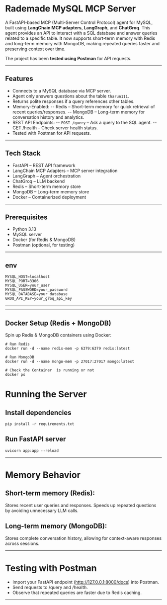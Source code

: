 # Rademade MySQL MCP Server

A FastAPI-based MCP (Multi-Server Control Protocol) agent for MySQL, built using **LangChain MCP adapters**, **LangGraph**, and **ChatGroq**.
This agent provides an API to interact with a SQL database and answer queries related to a specific table.
It now supports short-term memory with Redis and long-term memory with MongoDB, making repeated queries faster and preserving context over time.

The project has been **tested using Postman** for API requests.

---

## Features

- Connects to a MySQL database via MCP server.
- Agent only answers questions about the table `tharun111`.
- Returns polite responses if a query references other tables.
- Memory-Enabled:
-- Redis – Short-term memory for quick retrieval of recent queries/responses.
-- MongoDB – Long-term memory for conversation history and analytics.
- REST API Endpoints:
-- `POST /query` – Ask a query to the SQL agent.
-- GET /health – Check server health status.
- Tested with Postman for API requests.

---

## Tech Stack

- FastAPI – REST API framework
- LangChain MCP Adapters – MCP server integration
- LangGraph – Agent orchestration
- ChatGroq – LLM backend
- Redis – Short-term memory store
- MongoDB – Long-term memory store
- Docker – Containerized deployment

---

## Prerequisites

- Python 3.13
- MySQL server
- Docker (for Redis & MongoDB)
- Postman (optional, for testing)

---
## env
```env
MYSQL_HOST=localhost
MYSQL_PORT=3306
MYSQL_USER=your_user
MYSQL_PASSWORD=your_password
MYSQL_DATABASE=your_database
GROQ_API_KEY=your_groq_api_key
```

---

---

## Docker Setup (Redis + MongoDB)

Spin up Redis & MongoDB containers using Docker:
```commands
# Run Redis
docker run -d --name redis-mem -p 6379:6379 redis:latest

# Run MongoDB
docker run -d --name mongo-mem -p 27017:27017 mongo:latest

# Check the Container  is running or not
docker ps
```
# Running the Server

## Install dependencies
```command
pip install -r requirements.txt
```

## Run FastAPI server
```command
uvicorn app:app --reload
```

---

# Memory Behavior

## Short-term memory (Redis):
Stores recent user queries and responses. Speeds up repeated questions by avoiding unnecessary LLM calls.

## Long-term memory (MongoDB):
Stores complete conversation history, allowing for context-aware responses across sessions.

---

# Testing with Postman

- Import your FastAPI endpoint (http://127.0.0.1:8000/docs) into Postman.
- Send requests to /query and /health.
- Observe that repeated queries are faster due to Redis caching.

---
